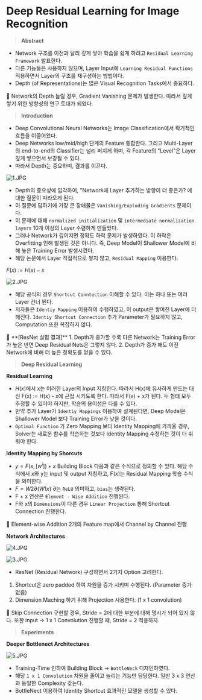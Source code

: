 # Deep Residual Learning for Image Recognition

> **Abstract**
> 
- Network 구조를 이전과 달리 깊게 쌓아 학습을 쉽게 하려고 `Residual Learning Framework` 발표한다.
- 다른 기능들은 사용하지 않으며, Layer Input에 `Learning Residual Functions` 적용하면서 Layer의 구조를 재구성하는  방법이다.
- Depth (of Representations)는 많은 Visual Recognition Tasks에서 중요하다.

<aside>
📌 Network의 Depth 늘릴 경우, Gradient Vanishing 문제가 발생한다. 따라서 깊게 쌓기 위한 방향성의 연구 토대가 되었다.

</aside>

> **Introduction**
> 
- Deep Convolutional Neural Networks는 Image Classification에서 획기적인 흐름을 이끌어왔다.
- Deep Networks low/mid/high 단계의 Feature 통합한다. 그리고 Multi-Layer의 end-to-end의 Classifier는 널리 퍼지게 하며, 각 Feature의 "Level"은 Layer 깊게 쌓으면서 보강될 수 있다.
- 따라서 Depth는 중요하며, 결과를 이끈다.

![1.JPG](C:/Users/Ace/Downloads/resnet/1.jpg)

- Depth의 중요성에 입각하여, "Network에 Layer 추가하는 방향이 더 좋은가? 에 대한 질문이 따라오게 된다.
- 이 질문에 답하기에 가장 큰 장애물은 `Vanishing/Exploding Gradients` 문제이다.
- 이 문제에 대해 `normalized initialization` 및 `intermediate normalization layers` 10개 이상의 Layer 수렴하게 만들었다.
- 그러나 Network가 깊어지면 정확도 하락 문제가 발생하였다. 이 하락은 Overfitting 인해 발생된 것은 아니다. 즉, Deep Model이 Shallower Model에 비해 높은 Training Error 발생시켰다.
- 해당 논문에서 Layer 직접적으로 쌓지 않고, `Residual Mapping` 이용한다.

$F(x) := H(x) - x$

![2.JPG](Deep%20Residual%20Learning%20for%20Image%20Recognition%207354b7eeff774dcf9f7f9452d889cf1a/2.jpg)

- 해당 공식의 경우 `Shortcut Conntection` 이해할 수 있다. 이는 하나 또는 여러 Layer 건너 뛴다.
- 저자들은 `Identiy Mapping` 이용하여 수행하였고, 이 output은 쌓여진 Layer에 더해진다. `Identiy Shortcut Connection` 추가 Parameter가 필요하지 않고, Computation 또한 복잡하지 않다.

<aside>
📌 **[ResNet 실험 결과]**
1. Depth가 증가할 수록 다른 Network는 Training Error가 높은 반면 Deep Residual Nets은 그렇지 않다.
2. Depth가 증가 해도 이전 Network에 비해 더 높은 정확도를 얻을 수 있다.

</aside>

> **Deep Residual Learning**
> 

**Residual Learning**

- $H(x)$에서 x는 이러한 Layer의 Input 지칭한다. 따라서 H(x)에 유사하게 만드는 대신 F(x) := H(x) - x에 근접 시키도록 한다. 따라서 F(x) + x가 된다. 두 형태 모두 추정할 수 있어야 하지만, 학습의 용이성은 다를 수 있다.
- 만약 추가 Layer가 `Identiy Mappings` 이용하여 설계된다면, Deep Model은 Shallower Model 보다  Training Error가 낮을 것이다.
- `Optimal Function` 가 Zero Mapping 보다 Identity Mapping에 가까울 경우, Solver는 새로운 함수를 학습하는 것보다 Identity Mapping 수정하는 것이 더 쉬워야 한다.

 **Identity Mapping by Shorcuts**

- $y = F(x, [w^i]) + x$ Building Block 다음과 같은 수식으로 정의할 수 있다. 해당 수식에서 x와 y는 input 및 output 지칭하고, F(x)는 Residual Mapping 학습 수식을 의미한다.
- $F = W2∂(W1x)$ ∂는 `ReLU` 의미하고, `bias`는 생략된다.
- F + x 연산은 `Element - Wise Addition` 진행된다.
- F와 x의 `Dimensions`이 다른 경우 `Linear Projection` 통해 Shortcut Connection 진행한다.

<aside>
📌 Element-wise Addition 2개의 Feature map에서 Channel by Channel 진행

</aside>

**Network Architectures**

![4.JPG](Deep%20Residual%20Learning%20for%20Image%20Recognition%207354b7eeff774dcf9f7f9452d889cf1a/4.jpg)

![3.JPG](Deep%20Residual%20Learning%20for%20Image%20Recognition%207354b7eeff774dcf9f7f9452d889cf1a/3.jpg)

- ResNet (Residual Network) 구성하면서 2가지 Option 고려한다.
1. Shortcut은 zero padded 하여 차원을 증가 시키며 수행된다. (Parameter 증가 없음)
2. Dimension Maching 하기 위해 Projection 사용한다. (1 x 1 convolution)

<aside>
📌 Skip Connection 구현할 경우, Stride = 2에 대한 부분에 대해 명시가 되어 있지 않다.
또한 input → 1 x 1 Convolution 진행할 때, Stride = 2 적용하자.

</aside>

> **Experiments**
> 

**Deeper Bottlenect Architectures**

![5.JPG](Deep%20Residual%20Learning%20for%20Image%20Recognition%207354b7eeff774dcf9f7f9452d889cf1a/5.jpg)

- Training-Time 인하여 Building Block → `BottleNeck` 디자인하였다.
- 해당 `1 x 1 Convolution` 차원을 줄이고 늘리는 기능만 담당한다. 일반 3 x 3 연산과 동일한 Complexity 갖는다.
- BottleNect 이용하여 Identity Shortcut 효과적인 모델을 생성할 수 있다.
